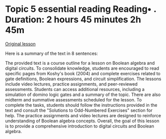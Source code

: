 # Topic 5 essential reading Reading• . Duration: 2 hours 45 minutes 2h 45m

[Original lesson](https://www.coursera.org/learn/uol-discrete-mathematics/supplement/Wj7ql/topic-5-essential-reading)

Here is a summary of the text in 8 sentences:

The provided text is a course outline for a lesson on Boolean algebra and digital circuits. To consolidate knowledge, students are encouraged to read specific pages from Koshy's book (2004) and complete exercises related to gate definitions, Boolean expressions, and circuit simplification. The lessons include video lectures, practice assignments, and peer-reviewed assessments. Students can access additional resources, including a simulation of domino logic gates and a summary of the topic. There are also midterm and summative assessments scheduled for the lesson. To complete the tasks, students should follow the instructions provided in the text and consult the "Solutions to Odd-Numbered Exercises" section for help. The practice assignments and video lectures are designed to reinforce understanding of Boolean algebra concepts. Overall, the goal of this lesson is to provide a comprehensive introduction to digital circuits and Boolean algebra.

